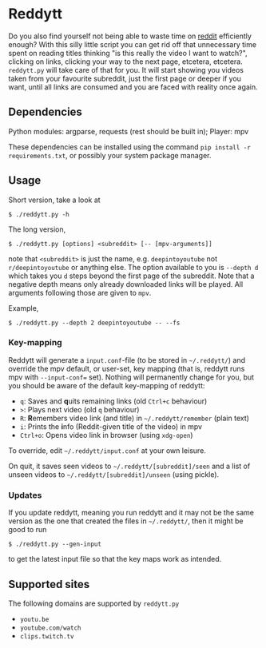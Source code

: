 # Reddytt

Do you also find yourself not being able to waste time on [reddit](https://www.reddit.com) efficiently enough? With this silly little script you can get rid off that unnecessary time spent on reading titles thinking "is this really the video I want to watch?", clicking on links, clicking your way to the next page, etcetera, etcetera. `reddytt.py` will take care of that for you. It will start showing you videos taken from your favourite subreddit, just the first page or deeper if you want, until all links are consumed and you are faced with reality once again.

## Dependencies

Python modules: argparse, requests (rest should be built in); Player: mpv

These dependencies can be installed using the command `pip install -r requirements.txt`, or possibly your system package manager.

## Usage

Short version, take a look at
```
$ ./reddytt.py -h
```

The long version,
```
$ ./reddytt.py [options] <subreddit> [-- [mpv-arguments]]
```
note that `<subreddit>` is just the name, e.g. `deepintoyoutube` not `r/deepintoyoutube` or anything else. The option available to you is `--depth d` which takes you `d` steps beyond the first page of the subreddit. Note that a negative depth means only already downloaded links will be played. All arguments following those are given to `mpv`.

Example,
```
$ ./reddytt.py --depth 2 deepintoyoutube -- --fs
```

### Key-mapping

Reddytt will generate a `input.conf`-file (to be stored in `~/.reddytt/`) and override the mpv default, or user-set, key mapping (that is, reddytt runs mpv with `--input-conf=` set). Nothing will permanently change for you, but you should be aware of the default key-mapping of reddytt:

 * `q`: Saves and **q**uits remaining links (old `Ctrl+c` behaviour)
 * `>`: Plays next video (old `q` behaviour)
 * `R`: **R**emembers video link (and title) in `~/.reddytt/remember` (plain text)
 * `i`: Prints the **i**nfo (Reddit-given title of the video) in mpv
 * `Ctrl+o`: Opens video link in browser (using `xdg-open`)

To override, edit `~/.reddytt/input.conf` at your own leisure.

On quit, it saves seen videos to `~/.reddytt/[subreddit]/seen` and a list of unseen videos to `~/.reddytt/[subreddit]/unseen` (using pickle).

### Updates

If you update reddytt, meaning you run reddytt and it may not be the same version as the one that created the files in `~/.reddytt/`, then it might be good to run
```
$ ./reddytt.py --gen-input
```
to get the latest input file so that the key maps work as intended.

## Supported sites

The following domains are supported by `reddytt.py`

 * `youtu.be`
 * `youtube.com/watch`
 * `clips.twitch.tv`
